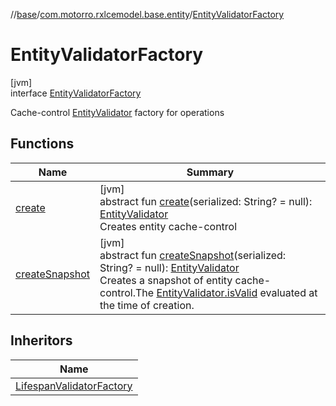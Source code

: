 //[base](../../../index.md)/[com.motorro.rxlcemodel.base.entity](../index.md)/[EntityValidatorFactory](index.md)

# EntityValidatorFactory

[jvm]\
interface [EntityValidatorFactory](index.md)

Cache-control [EntityValidator](../-entity-validator/index.md) factory for operations

## Functions

| Name | Summary |
|---|---|
| [create](create.md) | [jvm]<br>abstract fun [create](create.md)(serialized: String? = null): [EntityValidator](../-entity-validator/index.md)<br>Creates entity cache-control |
| [createSnapshot](create-snapshot.md) | [jvm]<br>abstract fun [createSnapshot](create-snapshot.md)(serialized: String? = null): [EntityValidator](../-entity-validator/index.md)<br>Creates a snapshot of entity cache-control.The [EntityValidator.isValid](../-entity-validator/is-valid.md) evaluated at the time of creation. |

## Inheritors

| Name |
|---|
| [LifespanValidatorFactory](../-lifespan-validator-factory/index.md) |

